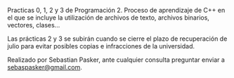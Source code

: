 Practicas 0, 1, 2 y 3 de Programación 2. Proceso de aprendizaje de C++ en el que se incluye la utilización de archivos de texto, 
archivos binarios, vectores, clases...

Las prácticas 2 y 3 se subirán cuando se cierre el plazo de recuperación de julio para evitar posibles copias e infracciones de la universidad.

Realizado por Sebastian Pasker, ante cualquier consulta preguntar enviar a sebaspasker@gmail.com.
